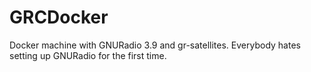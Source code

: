 # GRCDocker
Docker machine with GNURadio 3.9 and gr-satellites. Everybody hates setting up GNURadio for the first time.
